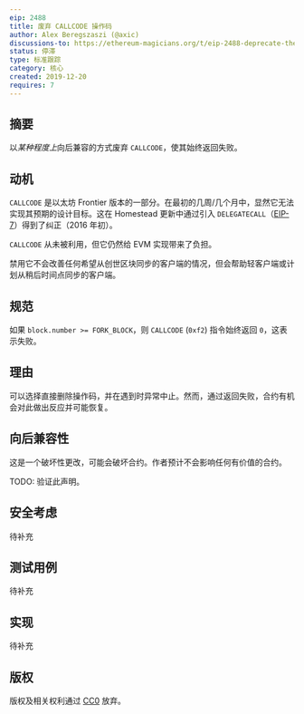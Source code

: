 ```yaml
---
eip: 2488
title: 废弃 CALLCODE 操作码
author: Alex Beregszaszi (@axic)
discussions-to: https://ethereum-magicians.org/t/eip-2488-deprecate-the-callcode-opcode/3957
status: 停滞
type: 标准跟踪
category: 核心
created: 2019-12-20
requires: 7
---
```


## 摘要

以*某种程度上*向后兼容的方式废弃 `CALLCODE`，使其始终返回失败。

## 动机

`CALLCODE` 是以太坊 Frontier 版本的一部分。在最初的几周/几个月中，显然它无法实现其预期的设计目标。这在 Homestead 更新中通过引入 `DELEGATECALL`（[EIP-7](./eip-7.md)）得到了纠正（2016 年初）。

`CALLCODE` 从未被利用，但它仍然给 EVM 实现带来了负担。

禁用它不会改善任何希望从创世区块同步的客户端的情况，但会帮助轻客户端或计划从稍后时间点同步的客户端。

## 规范

如果 `block.number >= FORK_BLOCK`，则 `CALLCODE` (`0xf2`) 指令始终返回 `0`，这表示失败。

## 理由

可以选择直接删除操作码，并在遇到时异常中止。然而，通过返回失败，合约有机会对此做出反应并可能恢复。

## 向后兼容性

这是一个破坏性更改，可能会破坏合约。作者预计不会影响任何有价值的合约。

TODO: 验证此声明。

## 安全考虑

待补充

## 测试用例

待补充

## 实现

待补充

## 版权

版权及相关权利通过 [CC0](../LICENSE.md) 放弃。